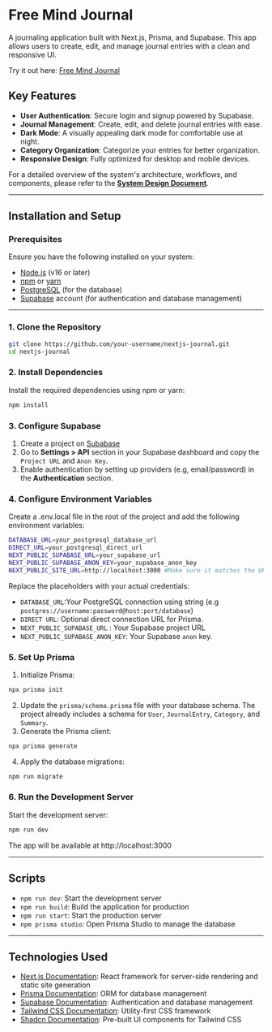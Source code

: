 # Free Mind Journal

A journaling application built with Next.js, Prisma, and Supabase. This app allows users to create, edit, and manage journal entries with a clean and responsive UI.

Try it out here: [Free Mind Journal](https://nextjs-journal-sepia.vercel.app/)

## Key Features

- **User Authentication**: Secure login and signup powered by Supabase.
- **Journal Management**: Create, edit, and delete journal entries with ease.
- **Dark Mode**: A visually appealing dark mode for comfortable use at night.
- **Category Organization**: Categorize your entries for better organization.
- **Responsive Design**: Fully optimized for desktop and mobile devices.

For a detailed overview of the system's architecture, workflows, and components, please refer to the **[System Design Document](./SYSTEM_DESIGN.md)**.

---

## Installation and Setup

### Prerequisites

Ensure you have the following installed on your system:

- [Node.js](https://nodejs.org/) (v16 or later)
- [npm](https://www.npmjs.com/) or [yarn](https://yarnpkg.com/)
- [PostgreSQL](https://www.postgresql.org/) (for the database)
- [Supabase](https://supabase.com/) account (for authentication and database management)

---

### 1. Clone the Repository

```bash
git clone https://github.com/your-username/nextjs-journal.git
cd nextjs-journal
```

### 2. Install Dependencies

Install the required dependencies using npm or yarn:

```bash
npm install
```

### 3. Configure Supabase

1. Create a project on [Subabase](https://supabase.com/)
2. Go to **Settings > API** section in your Supabase dashboard and copy the `Project URL` and `Anon Key`.
3. Enable authentication by setting up providers (e.g, email/password) in the **Authentication** section.

### 4. Configure Environment Variables

Create a .env.local file in the root of the project and add the following environment variables:

```bash
DATABASE_URL=your_postgresql_database_url
DIRECT_URL=your_postgresql_direct_url
NEXT_PUBLIC_SUPABASE_URL=your_supabase_url
NEXT_PUBLIC_SUPABASE_ANON_KEY=your_supabase_anon_key
NEXT_PUBLIC_SITE_URL=http://localhost:3000 #Make sure it matches the URL in your supabase URL Configuration
```

Replace the placeholders with your actual credentials:

- `DATABASE_URL`:Your PostgreSQL connection using string (e.g `postgres://username:password@host:port/database`)
- `DIRECT URL`: Optional direct connection URL for Prisma.
- `NEXT_PUBLIC_SUPABASE_URL` : Your Supabase project URL
- `NEXT_PUBLIC_SUPABASE_ANON_KEY`: Your Supabase `anon` key.

### 5. Set Up Prisma

1. Initialize Prisma:

```bash
npx prisma init
```

2. Update the `prisma/schema.prisma` file with your database schema. The project already includes a schema for `User`, `JournalEntry`, `Category`, and `Summary`.
3. Generate the Prisma client:

```bash
npx prisma generate
```

4. Apply the database migrations:

```bash
npm run migrate
```

### 6. Run the Development Server

Start the development server:

```bash
npm run dev
```

The app will be available at http://localhost:3000

---

## Scripts

- `npm run dev`: Start the development server
- `npm run build`: Build the application for production
- `npm run start`: Start the production server
- `npm prisma studio`: Open Prisma Studio to manage the database

---

## Technologies Used

- [Next.js Documentation](https://nextjs.org/docs): React framework for server-side rendering and static site generation
- [Prisma Documentation](https://www.prisma.io/docs): ORM for database management
- [Supabase Documentation](https://supabase.com/docs): Authentication and database management
- [Tailwind CSS Documentation](https://tailwindcss.com/docs): Utility-first CSS framework
- [Shadcn Documentation](https://ui.shadcn.com/docs): Pre-built UI components for Tailwind CSS
